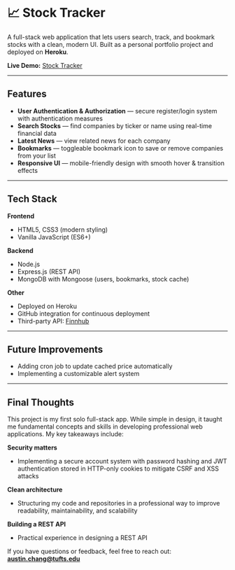 # 📈 Stock Tracker  

A full-stack web application that lets users search, track, and bookmark stocks with a clean, modern UI. Built as a personal portfolio project and deployed on **Heroku**.  

**Live Demo:** [Stock Tracker](https://stock-tracker-c22a275617c8.herokuapp.com)  

---

## Features  

- **User Authentication & Authorization** — secure register/login system with authentication measures
- **Search Stocks** — find companies by ticker or name using real-time financial data
- **Latest News** — view related news for each company
- **Bookmarks** — toggleable bookmark icon to save or remove companies from your list  
- **Responsive UI** — mobile-friendly design with smooth hover & transition effects  

---

## Tech Stack  

**Frontend**  
- HTML5, CSS3 (modern styling)  
- Vanilla JavaScript (ES6+)  

**Backend**  
- Node.js
- Express.js (REST API)  
- MongoDB with Mongoose (users, bookmarks, stock cache)  

**Other**  
- Deployed on Heroku  
- GitHub integration for continuous deployment  
- Third-party API: [Finnhub](https://finnhub.io)

---
## Future Improvements

- Adding cron job to update cached price automatically
- Implementing a customizable alert system
  
---
## Final Thoughts

This project is my first solo full-stack app. While simple in design, it taught me fundamental concepts and skills in developing professional web applications. My key takeaways include:

**Security matters**
  - Implementing a secure account system with password hashing and JWT authentication stored in HTTP-only cookies to mitigate CSRF and XSS attacks
    
**Clean architecture**
  - Structuring my code and repositories in a professional way to improve readability, maintainability, and scalability
    
**Building a REST API**
  - Practical experience in designing a REST API

If you have questions or feedback, feel free to reach out: **austin.chang@tufts.edu**
